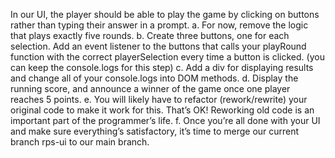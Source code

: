 In our UI, the player should be able to play the game by clicking on buttons rather than typing their answer in a prompt.
a. For now, remove the logic that plays exactly five rounds.
b. Create three buttons, one for each selection. 
Add an event listener to the buttons that calls your playRound function with the correct playerSelection every time a button is clicked. (you can keep the console.logs for this step)
c. Add a div for displaying results and change all of your console.logs into DOM methods.
d. Display the running score, and announce a winner of the game once one player reaches 5 points.
e. You will likely have to refactor (rework/rewrite) your original code to make it work for this. That’s OK! Reworking old code is an important part of the programmer’s life.
f. Once you’re all done with your UI and make sure everything’s satisfactory, it’s time to merge our current branch rps-ui to our main branch.